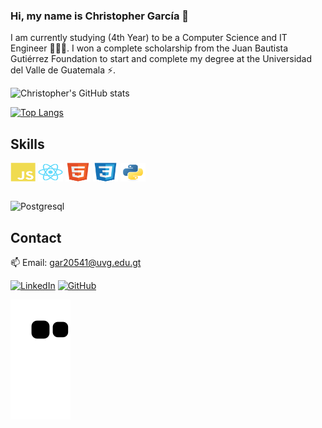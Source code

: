 ### Hi, my name is Christopher García 👋

<!--
**ChristopherG19/ChristopherG19** is a ✨ _special_ ✨ repository because its `README.md` (this file) appears on your GitHub profile.

Here are some ideas to get you started:

- 🔭 I’m currently working on ...
- 🌱 I’m currently learning ...
- 👯 I’m looking to collaborate on ...
- 🤔 I’m looking for help with ...
- 💬 Ask me about ...
- 📫 How to reach me: ...
- 😄 Pronouns: ...
- ⚡ Fun fact: ...
-->

I am currently studying (4th Year) to be a Computer Science and IT Engineer 🧑🏽‍💻. I won a complete scholarship from the Juan Bautista Gutiérrez Foundation to start and complete my degree at the Universidad del Valle de Guatemala ⚡.  

![Christopher's GitHub stats](https://github-readme-stats.vercel.app/api?username=ChristopherG19&hide=contribs,prs&theme=tokyonight)

[![Top Langs](https://github-readme-stats.vercel.app/api/top-langs/?username=ChristopherG19&layout=compact&theme=tokyonight)](https://github.com/ChristopherG19/github-readme-stats)

## Skills
<div style="display: inline_block">
  <img align="center" alt="Chris-Js" height="30" width="40" src="https://raw.githubusercontent.com/devicons/devicon/master/icons/javascript/javascript-plain.svg">
  <img align="center" alt="Chris-React" height="30" width="40" src="https://raw.githubusercontent.com/devicons/devicon/master/icons/react/react-original.svg">
  <img align="center" alt="Chris-HTML" height="30" width="40" src="https://raw.githubusercontent.com/devicons/devicon/master/icons/html5/html5-original.svg">
  <img align="center" alt="Chris-CSS" height="30" width="40" src="https://raw.githubusercontent.com/devicons/devicon/master/icons/css3/css3-original.svg">
  <img align="center" alt="Chris-Python" height="30" width="40" src="https://raw.githubusercontent.com/devicons/devicon/master/icons/python/python-original.svg">
</div><br>

![Postgresql](https://img.shields.io/badge/PostgreSQL-316192?style=for-the-badge&logo=postgresql&logoColor=white)

## Contact
📫 Email: gar20541@uvg.edu.gt

[<img src='https://cdn.jsdelivr.net/npm/simple-icons@3.0.1/icons/linkedin.svg' alt='LinkedIn' height='40'>](https://www.linkedin.com/in/christopher-garc%C3%ADa-96b3371a0/)
[<img src='https://cdn.jsdelivr.net/npm/simple-icons@3.0.1/icons/github.svg' alt='GitHub' height='40'>](https://github.com/ChristopherG19)

![Snake animation](https://github.com/ChristopherG19/ChristopherG19/blob/output/github-contribution-grid-snake.svg)
